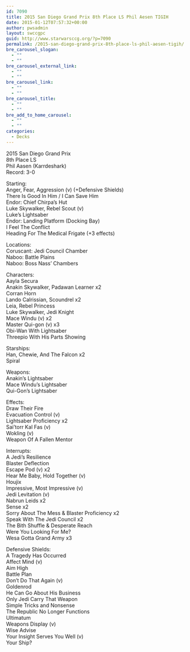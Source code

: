 ```yaml
---
id: 7090
title: 2015 San Diego Grand Prix 8th Place LS Phil Aesen TIGIH
date: 2015-01-12T07:57:32+00:00
author: pwsadmin
layout: swccgpc
guid: http://www.starwarsccg.org/?p=7090
permalink: /2015-san-diego-grand-prix-8th-place-ls-phil-aesen-tigih/
bre_carousel_slogan:
  - ""
  - ""
bre_carousel_external_link:
  - ""
  - ""
bre_carousel_link:
  - ""
  - ""
bre_carousel_title:
  - ""
  - ""
bre_add_to_home_carousel:
  - ""
  - ""
categories:
  - Decks
---
```

2015 San Diego Grand Prix  
8th Place LS  
Phil Aasen (Karrdeshark)  
Record: 3-0

Starting:  
Anger, Fear, Aggression (v) (+Defensive Shields)  
There Is Good In Him / I Can Save Him  
Endor: Chief Chirpa’s Hut  
Luke Skywalker, Rebel Scout (v)  
Luke’s Lightsaber  
Endor: Landing Platform (Docking Bay)  
I Feel The Conflict  
Heading For The Medical Frigate (+3 effects)

Locations:  
Coruscant: Jedi Council Chamber  
Naboo: Battle Plains  
Naboo: Boss Nass’ Chambers

Characters:  
Aayla Secura  
Anakin Skywalker, Padawan Learner x2  
Corran Horn  
Lando Calrissian, Scoundrel x2  
Leia, Rebel Princess  
Luke Skywalker, Jedi Knight  
Mace Windu (v) x2  
Master Qui-gon (v) x3  
Obi-Wan With Lightsaber  
Threepio With His Parts Showing

Starships:  
Han, Chewie, And The Falcon x2  
Spiral

Weapons:  
Anakin&#8217;s Lightsaber  
Mace Windu’s Lightsaber  
Qui-Gon’s Lightsaber

Effects:  
Draw Their Fire  
Evacuation Control (v)  
Lightsaber Proficiency x2  
Sai’torr Kal Fas (v)  
Wokling (v)  
Weapon Of A Fallen Mentor

Interrupts:  
A Jedi’s Resilience  
Blaster Deflection  
Escape Pod (v) x2  
Hear Me Baby, Hold Together (v)  
Houjix  
Impressive, Most Impressive (v)  
Jedi Levitation (v)  
Nabrun Leids x2  
Sense x2  
Sorry About The Mess & Blaster Proficiency x2  
Speak With The Jedi Council x2  
The Bith Shuffle & Desperate Reach  
Were You Looking For Me?  
Wesa Gotta Grand Army x3

Defensive Shields:  
A Tragedy Has Occurred  
Affect Mind (v)  
Aim High  
Battle Plan  
Don’t Do That Again (v)  
Goldenrod  
He Can Go About His Business  
Only Jedi Carry That Weapon  
Simple Tricks and Nonsense  
The Republic No Longer Functions  
Ultimatum  
Weapons Display (v)  
Wise Advise  
Your Insight Serves You Well (v)  
Your Ship?